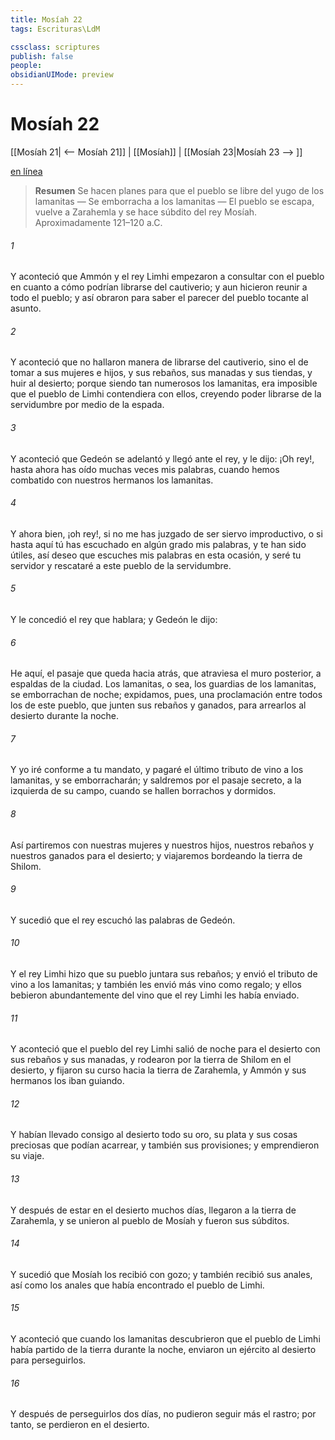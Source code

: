 ```yaml
---
title: Mosíah 22
tags: Escrituras\LdM

cssclass: scriptures
publish: false
people:
obsidianUIMode: preview
---
```


# Mosíah 22
[[Mosíah 21| <-- Mosíah 21]] | [[Mosíah]] | [[Mosíah 23|Mosíah 23 --> ]]

[en línea](https://churchofjesuschrist.org/study/scriptures/bofm/mosiah/22?lang=spa)

> __Resumen__
Se hacen planes para que el pueblo se libre del yugo de los lamanitas — Se emborracha a los lamanitas — El pueblo se escapa, vuelve a Zarahemla y se hace súbdito del rey Mosíah. Aproximadamente 121–120 a.C.

###### 1 
Y aconteció que Ammón y el rey Limhi empezaron a consultar con el pueblo en cuanto a cómo podrían librarse del cautiverio; y aun hicieron reunir a todo el pueblo; y así obraron para saber el parecer del pueblo tocante al asunto.

###### 2 
Y aconteció que no hallaron manera de librarse del cautiverio, sino el de tomar a sus mujeres e hijos, y sus rebaños, sus manadas y sus tiendas, y huir al desierto; porque siendo tan numerosos los lamanitas, era imposible que el pueblo de Limhi contendiera con ellos, creyendo poder librarse de la servidumbre por medio de la espada.

###### 3 
Y aconteció que Gedeón se adelantó y llegó ante el rey, y le dijo: ¡Oh rey!, hasta ahora has oído muchas veces mis palabras, cuando hemos combatido con nuestros hermanos los lamanitas.

###### 4 
Y ahora bien, ¡oh rey!, si no me has juzgado de ser siervo improductivo, o si hasta aquí tú has escuchado en algún grado mis palabras, y te han sido útiles, así deseo que escuches mis palabras en esta ocasión, y seré tu servidor y rescataré a este pueblo de la servidumbre.

###### 5 
Y le concedió el rey que hablara; y Gedeón le dijo:

###### 6 
He aquí, el pasaje que queda hacia atrás, que atraviesa el muro posterior, a espaldas de la ciudad. Los lamanitas, o sea, los guardias de los lamanitas, se emborrachan de noche; expidamos, pues, una proclamación entre todos los de este pueblo, que junten sus rebaños y ganados, para arrearlos al desierto durante la noche.

###### 7 
Y yo iré conforme a tu mandato, y pagaré el último tributo de vino a los lamanitas, y se emborracharán; y saldremos por el pasaje secreto, a la izquierda de su campo, cuando se hallen borrachos y dormidos.

###### 8 
Así partiremos con nuestras mujeres y nuestros hijos, nuestros rebaños y nuestros ganados para el desierto; y viajaremos bordeando la tierra de Shilom.

###### 9 
Y sucedió que el rey escuchó las palabras de Gedeón.

###### 10 
Y el rey Limhi hizo que su pueblo juntara sus rebaños; y envió el tributo de vino a los lamanitas; y también les envió más vino como regalo; y ellos bebieron abundantemente del vino que el rey Limhi les había enviado.

###### 11 
Y aconteció que el pueblo del rey Limhi salió de noche para el desierto con sus rebaños y sus manadas, y rodearon por la tierra de Shilom en el desierto, y fijaron su curso hacia la tierra de Zarahemla, y Ammón y sus hermanos los iban guiando.

###### 12 
Y habían llevado consigo al desierto todo su oro, su plata y sus cosas preciosas que podían acarrear, y también sus provisiones; y emprendieron su viaje.

###### 13 
Y después de estar en el desierto muchos días, llegaron a la tierra de Zarahemla, y se unieron al pueblo de Mosíah y fueron sus súbditos.

###### 14 
Y sucedió que Mosíah los recibió con gozo; y también recibió sus anales, así como los anales que había encontrado el pueblo de Limhi.

###### 15 
Y aconteció que cuando los lamanitas descubrieron que el pueblo de Limhi había partido de la tierra durante la noche, enviaron un ejército al desierto para perseguirlos.

###### 16 
Y después de perseguirlos dos días, no pudieron seguir más el rastro; por tanto, se perdieron en el desierto.

